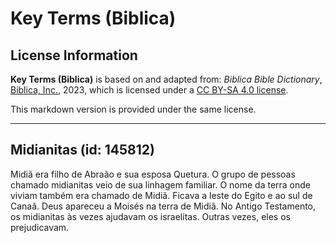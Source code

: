 # Key Terms (Biblica)

## License Information

**Key Terms (Biblica)** is based on and adapted from: _Biblica Bible Dictionary_, [Biblica, Inc.](https://www.biblica.com/), 2023, which is licensed under a [CC BY-SA 4.0 license](https://creativecommons.org/licenses/by-sa/4.0/legalcode.en).

This markdown version is provided under the same license.



--------------------------------

## Midianitas (id: 145812)

Midiã era filho de Abraão e sua esposa Quetura. O grupo de pessoas chamado midianitas veio de sua linhagem familiar. O nome da terra onde viviam também era chamado de Midiã. Ficava a leste do Egito e ao sul de Canaã. Deus apareceu a Moisés na terra de Midiã. No Antigo Testamento, os midianitas às vezes ajudavam os israelitas. Outras vezes, eles os prejudicavam.


